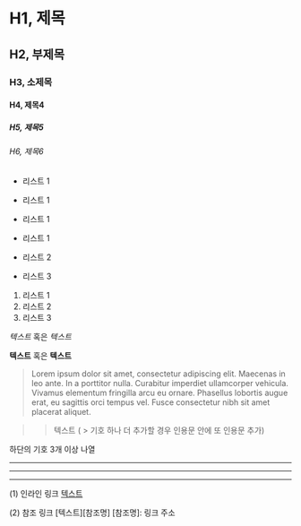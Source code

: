 # H1, 제목                                  
## H2, 부제목                            
### H3, 소제목
#### H4, 제목4
##### H5, 제목5
###### H6, 제목6

* 리스트 1
* 리스트 1
* 리스트 1

* 리스트 1
- 리스트 2
+ 리스트 3

1. 리스트 1
2. 리스트 2
3. 리스트 3 

*텍스트* 혹은 _텍스트_

**텍스트** 혹은 __텍스트__

> Lorem ipsum dolor sit amet, consectetur adipiscing elit. Maecenas in leo ante. In a porttitor nulla. Curabitur imperdiet ullamcorper vehicula. Vivamus elementum fringilla arcu eu ornare. Phasellus lobortis augue erat, eu sagittis orci tempus vel. Fusce consectetur nibh sit amet placerat aliquet. 


> > 텍스트 ( > 기호 하나 더 추가할 경우 인용문 안에 또 인용문 추가)

하단의 기호 3개 이상 나열
***   
---
___ 


(1) 인라인 링크
[텍스트](https://www.youtube.com/watch?v=9nuvr8cTq48&list=PL8WLjueTcbcY2f3wGtRhC95j-x7VUKBCj&index=10)

(2) 참조 링크
[텍스트][참조명]
[참조명]: 링크 주소



